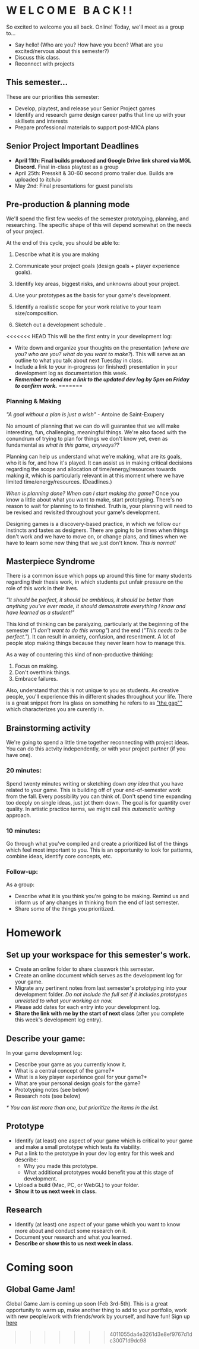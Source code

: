 # W E L C O M E &nbsp; B A C K ! !
So excited to welcome you all back. Online! Today, we'll meet as a group to...
- Say hello! (Who are you? How have you been? What are you excited/nervous about this semester?)
- Discuss this class.
- Reconnect with projects

## This semester...
These are our priorities this semester:
- Develop, playtest, and release your Senior Project games
- Identify and research game design career paths that line up with your skillsets and interests
- Prepare professional materials to support post-MICA plans

## Senior Project Important Deadlines
- __April 11th: Final builds produced and Google Drive link shared via MGL Discord.__ Final in-class playtest as a group
- April 25th: Presskit & 30-60 second promo trailer due. Builds are uploaded to itch.io
- May 2nd: Final presentations for guest panelists

## Pre-production & planning mode
We'll spend the first few weeks of the semester prototyping, planning, and researching. The specific shape of this will depend somewhat on the needs of your project.

At the end of this cycle, you should be able to:
1. Describe what it is you are making
2. Communicate your project goals (design goals + player experience goals).
3. Identify key areas, biggest risks, and unknowns about your project.
3. Use your prototypes as the basis for your game's development.

4. Identify a realistic scope for your work relative to your team size/composition.
5. Sketch out a development schedule .


<<<<<<< HEAD
This will be the first entry in your development log:
- Write down and organize your thoughts on the presentation (*where are you? who are you? what do you want to make?*). This will serve as an outline to what you talk about next Tuesday in class.
- Include a link to your in-progress (or finished) presentation in your development log as documentation this week.
- ***Remember to send me a link to the updated dev log by 5pm on Friday to confirm work.***
=======
### Planning & Making
_"A goal without a plan is just a wish"_ - Antoine de Saint-Exupery

No amount of planning that we can do will guarantee that we will make interesting, fun, challenging, meaningful things. We're also faced with the conundrum of trying to plan for things we don't know yet, even as fundamental as _what is this game, anyways??_

Planning can help us understand what we're making, what are its goals, who it is for, and how it's played. It can assist us in making critical decisions regarding the scope and allocation of time/energy/resources towards making it, which is particularly relevant in at this moment where we have limited time/energy/resources. (Deadlines.)

_When is planning done? When can I start making the game?_ Once you know a little about what you want to make, start prototyping. There's no reason to wait for planning to to finished. Truth is, your planning will need to be revised and revisited throughout your game's development.

Designing games is a discovery-based practice, in which we follow our instincts and tastes as designers. There are going to be times when things don't work and we have to move on, or change plans, and times when we have to learn some new thing that we just don't know. _This is normal!_


## Masterpiece Syndrome
There is a common issue which pops up around this time for many students regarding their thesis work, in which students put unfair pressure on the role of this work in their lives.

_"It should be perfect, it should be ambitious, it should be better than anything you've ever made, it should demonstrate everything I know and have learned as a student!"_

This kind of thinking can be paralyzing, particularly at the beginning of the semester (_"I don't want to do this wrong"_) and the end (_"This needs to be perfect."_). It can result in anxiety, confusion, and resentment. A lot of people stop making things because they never learn how to manage this.

As a way of countering this kind of non-productive thinking:
1. Focus on making.
2. Don't overthink things.
3. Embrace failures.

Also, understand that this is not unique to you as students. As creative people, you'll experience this in different shades throughout your life. There is a great snippet from Ira glass on something he refers to as ["the gap""](https://www.youtube.com/watch?v=91FQKciKfHI) which characterizes  you are curently in.

## Brainstorming activity
We're going to spend a little time together reconnecting with project ideas. You can do this actvity independently, or with your project partner (if you have one).

### 20 minutes:
Spend twenty minutes writing or sketching down _any idea_ that you have related to your game. This is building off of your end-of-semester work from the fall. Every possibility you can think of. Don't spend time expanding too deeply on single ideas, just jot them down. The goal is for quantity over quality. In artistic practice terms, we might call this _automatic writing_ approach.

### 10 minutes:
Go through what you've compiled and create a prioritized list of the things which feel most important to you. This is an opportunity to look for patterns, combine ideas, identify core concepts, etc. 

### Follow-up:
As a group:
- Describe what it is you think you're going to be making. Remind us and inform us of any changes in thinking from the end of last semester.
- Share some of the things you prioritized.

# Homework

## Set up your workspace for this semester's work.

- Create an online folder to share classwork this semester.
- Create an online document which serves as the development log for your game.
- Migrate any pertinent notes from last semester's prototyping into your development folder. _Do not include the full set if it includes prototypes unrelated to what your working on now._
- Please add dates for each entry into your development log.
- __Share the link with me by the start of next class__ (after you complete this week's development log entry).

## Describe your game:
In your game development log:
- Describe your game as you currently know it. 
- What is a central concept of the game?* 
- What is a key player experience goal for your game?*
- What are your personal design goals for the game?
- Prototyping notes (see below)
- Research nots (see below)

_* You can list more than one, but prioritize the items in the list._

## Prototype
- Identify (at least) one aspect of your game which is critical to your game and make a small prototype which tests its viability. 
- Put a link to the prototype in your dev log entry for this week and describe:
    - Why you made this prototype.
    - What additional prototypes would benefit you at this stage of development.
- Upload a build (Mac, PC, or WebGL) to your folder.
- __Show it to us next week in class.__

## Research
- Identify (at least) one aspect of your game which you want to know more about and conduct some research on it.
- Document your research and what you learned.
- __Describe or show this to us next week in class.__

# Coming soon

## Global Game Jam!
Global Game Jam is coming up soon (Feb 3rd-5th). This is a great opportunity to warm up, make another thing to add to your portfolio, work with new people/work with friends/work by yourself, and have fun! Sign up [here]()
>>>>>>> 4011055da4e3261d3e8ef9767d1dc30071d9dc98
